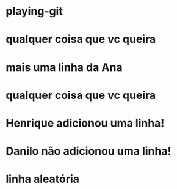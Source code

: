 # playing-git 
# qualquer coisa que vc queira 
# mais uma linha da Ana 
# qualquer coisa que vc queira
# Henrique adicionou uma linha!
# Danilo não adicionou uma linha! 
# linha aleatória
